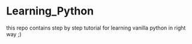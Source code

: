 # Learning_Python
this repo contains step by step tutorial for learning vanilla python in right way ;)
